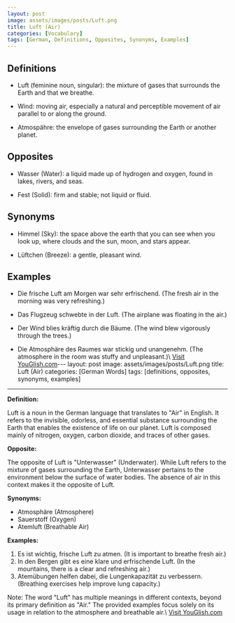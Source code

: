 ```yaml
---
layout: post
image: assets/images/posts/Luft.png
title: Luft (Air)
categories: [Vocabulary]
tags: [German, Definitions, Opposites, Synonyms, Examples]
---
```


## Definitions

- Luft (feminine noun, singular): the mixture of gases that surrounds the Earth and that we breathe.
  
- Wind: moving air, especially a natural and perceptible movement of air parallel to or along the ground.
  
- Atmospähre: the envelope of gases surrounding the Earth or another planet.

## Opposites

- Wasser (Water): a liquid made up of hydrogen and oxygen, found in lakes, rivers, and seas.
  
- Fest (Solid): firm and stable; not liquid or fluid.

## Synonyms

- Himmel (Sky): the space above the earth that you can see when you look up, where clouds and the sun, moon, and stars appear.
  
- Lüftchen (Breeze): a gentle, pleasant wind.

## Examples

- Die frische Luft am Morgen war sehr erfrischend. (The fresh air in the morning was very refreshing.)
  
- Das Flugzeug schwebte in der Luft. (The airplane was floating in the air.)
  
- Der Wind blies kräftig durch die Bäume. (The wind blew vigorously through the trees.)
  
- Die Atmosphäre des Raumes war stickig und unangenehm. (The atmosphere in the room was stuffy and unpleasant.)\ <a id="yg-widget-0" class="youglish-widget" data-query="Luft" data-lang="german" data-components="8412" data-auto-start="0" data-bkg-color="theme_light" data-title="How%20to%20pronounce%20Luft%20in%20German"  rel="nofollow" href="https://youglish.com">Visit YouGlish.com</a><script async src="https://youglish.com/public/emb/widget.js" charset="utf-8"></script>---
layout: post
image: assets/images/posts/Luft.png
title: Luft (Air)
categories: [German Words]
tags: [definitions, opposites, synonyms, examples]
---

**Definition:**

Luft is a noun in the German language that translates to "Air" in English. It refers to the invisible, odorless, and essential substance surrounding the Earth that enables the existence of life on our planet. Luft is composed mainly of nitrogen, oxygen, carbon dioxide, and traces of other gases.

**Opposite:**

The opposite of Luft is "Unterwasser" (Underwater). While Luft refers to the mixture of gases surrounding the Earth, Unterwasser pertains to the environment below the surface of water bodies. The absence of air in this context makes it the opposite of Luft.

**Synonyms:**

- Atmosphäre (Atmosphere)
- Sauerstoff (Oxygen)
- Atemluft (Breathable Air)

**Examples:**

1. Es ist wichtig, frische Luft zu atmen. (It is important to breathe fresh air.)
2. In den Bergen gibt es eine klare und erfrischende Luft. (In the mountains, there is a clear and refreshing air.)
3. Atemübungen helfen dabei, die Lungenkapazität zu verbessern. (Breathing exercises help improve lung capacity.)

Note: The word "Luft" has multiple meanings in different contexts, beyond its primary definition as "Air." The provided examples focus solely on its usage in relation to the atmosphere and breathable air.\ <a id="yg-widget-0" class="youglish-widget" data-query="Luft" data-lang="german" data-components="8412" data-auto-start="0" data-bkg-color="theme_light" data-title="How%20to%20pronounce%20Luft%20in%20German"  rel="nofollow" href="https://youglish.com">Visit YouGlish.com</a><script async src="https://youglish.com/public/emb/widget.js" charset="utf-8"></script>